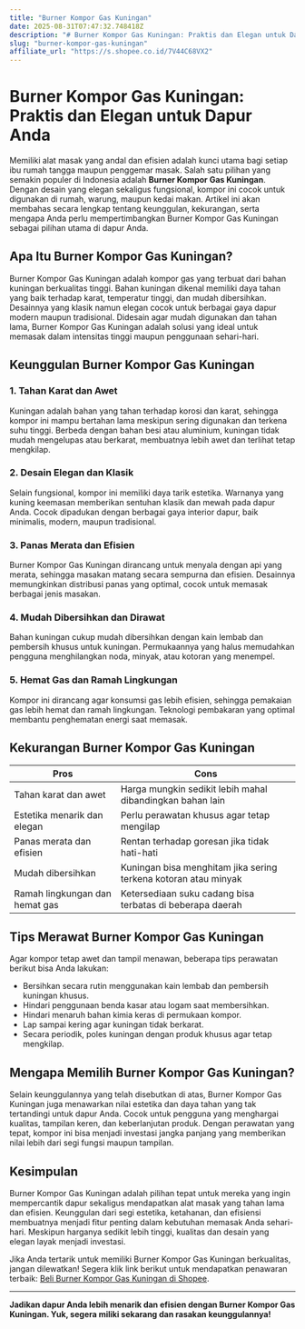```yaml
---
title: "Burner Kompor Gas Kuningan"
date: 2025-08-31T07:47:32.748418Z
description: "# Burner Kompor Gas Kuningan: Praktis dan Elegan untuk Dapur Anda..."
slug: "burner-kompor-gas-kuningan"
affiliate_url: "https://s.shopee.co.id/7V44C68VX2"
---
```

# Burner Kompor Gas Kuningan: Praktis dan Elegan untuk Dapur Anda

Memiliki alat masak yang andal dan efisien adalah kunci utama bagi setiap ibu rumah tangga maupun penggemar masak. Salah satu pilihan yang semakin populer di Indonesia adalah **Burner Kompor Gas Kuningan**. Dengan desain yang elegan sekaligus fungsional, kompor ini cocok untuk digunakan di rumah, warung, maupun kedai makan. Artikel ini akan membahas secara lengkap tentang keunggulan, kekurangan, serta mengapa Anda perlu mempertimbangkan Burner Kompor Gas Kuningan sebagai pilihan utama di dapur Anda.

## Apa Itu Burner Kompor Gas Kuningan?

Burner Kompor Gas Kuningan adalah kompor gas yang terbuat dari bahan kuningan berkualitas tinggi. Bahan kuningan dikenal memiliki daya tahan yang baik terhadap karat, temperatur tinggi, dan mudah dibersihkan. Desainnya yang klasik namun elegan cocok untuk berbagai gaya dapur modern maupun tradisional. Didesain agar mudah digunakan dan tahan lama, Burner Kompor Gas Kuningan adalah solusi yang ideal untuk memasak dalam intensitas tinggi maupun penggunaan sehari-hari.

## Keunggulan Burner Kompor Gas Kuningan

### 1. Tahan Karat dan Awet

Kuningan adalah bahan yang tahan terhadap korosi dan karat, sehingga kompor ini mampu bertahan lama meskipun sering digunakan dan terkena suhu tinggi. Berbeda dengan bahan besi atau aluminium, kuningan tidak mudah mengelupas atau berkarat, membuatnya lebih awet dan terlihat tetap mengkilap.

### 2. Desain Elegan dan Klasik

Selain fungsional, kompor ini memiliki daya tarik estetika. Warnanya yang kuning keemasan memberikan sentuhan klasik dan mewah pada dapur Anda. Cocok dipadukan dengan berbagai gaya interior dapur, baik minimalis, modern, maupun tradisional.

### 3. Panas Merata dan Efisien

Burner Kompor Gas Kuningan dirancang untuk menyala dengan api yang merata, sehingga masakan matang secara sempurna dan efisien. Desainnya memungkinkan distribusi panas yang optimal, cocok untuk memasak berbagai jenis masakan.

### 4. Mudah Dibersihkan dan Dirawat

Bahan kuningan cukup mudah dibersihkan dengan kain lembab dan pembersih khusus untuk kuningan. Permukaannya yang halus memudahkan pengguna menghilangkan noda, minyak, atau kotoran yang menempel.

### 5. Hemat Gas dan Ramah Lingkungan

Kompor ini dirancang agar konsumsi gas lebih efisien, sehingga pemakaian gas lebih hemat dan ramah lingkungan. Teknologi pembakaran yang optimal membantu penghematan energi saat memasak.

## Kekurangan Burner Kompor Gas Kuningan

| **Pros** | **Cons**                                          |
|------------|---------------------------------------------------|
| Tahan karat dan awet | Harga mungkin sedikit lebih mahal dibandingkan bahan lain |
| Estetika menarik dan elegan | Perlu perawatan khusus agar tetap mengilap |
| Panas merata dan efisien | Rentan terhadap goresan jika tidak hati-hati         |
| Mudah dibersihkan | Kuningan bisa menghitam jika sering terkena kotoran atau minyak |
| Ramah lingkungan dan hemat gas | Ketersediaan suku cadang bisa terbatas di beberapa daerah |

## Tips Merawat Burner Kompor Gas Kuningan

Agar kompor tetap awet dan tampil menawan, beberapa tips perawatan berikut bisa Anda lakukan:

- Bersihkan secara rutin menggunakan kain lembab dan pembersih kuningan khusus.
- Hindari penggunaan benda kasar atau logam saat membersihkan.
- Hindari menaruh bahan kimia keras di permukaan kompor.
- Lap sampai kering agar kuningan tidak berkarat.
- Secara periodik, poles kuningan dengan produk khusus agar tetap mengkilap.

## Mengapa Memilih Burner Kompor Gas Kuningan?

Selain keunggulannya yang telah disebutkan di atas, Burner Kompor Gas Kuningan juga menawarkan nilai estetika dan daya tahan yang tak tertandingi untuk dapur Anda. Cocok untuk pengguna yang menghargai kualitas, tampilan keren, dan keberlanjutan produk. Dengan perawatan yang tepat, kompor ini bisa menjadi investasi jangka panjang yang memberikan nilai lebih dari segi fungsi maupun tampilan.

## Kesimpulan

Burner Kompor Gas Kuningan adalah pilihan tepat untuk mereka yang ingin mempercantik dapur sekaligus mendapatkan alat masak yang tahan lama dan efisien. Keunggulan dari segi estetika, ketahanan, dan efisiensi membuatnya menjadi fitur penting dalam kebutuhan memasak Anda sehari-hari. Meskipun harganya sedikit lebih tinggi, kualitas dan desain yang elegan layak menjadi investasi.

Jika Anda tertarik untuk memiliki Burner Kompor Gas Kuningan berkualitas, jangan dilewatkan! Segera klik link berikut untuk mendapatkan penawaran terbaik: [Beli Burner Kompor Gas Kuningan di Shopee](https://s.shopee.co.id/7V44C68VX2).

---

**Jadikan dapur Anda lebih menarik dan efisien dengan Burner Kompor Gas Kuningan. Yuk, segera miliki sekarang dan rasakan keunggulannya!**